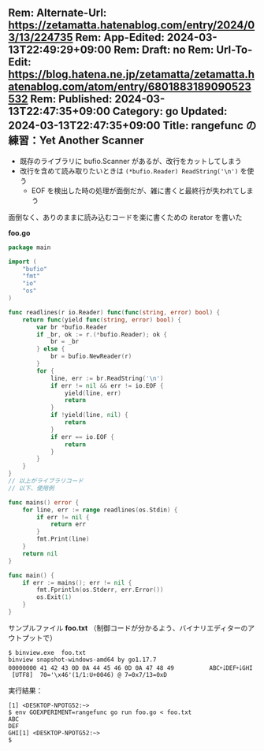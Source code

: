Rem: Alternate-Url: https://zetamatta.hatenablog.com/entry/2024/03/13/224735
Rem: App-Edited: 2024-03-13T22:49:29+09:00
Rem: Draft: no
Rem: Url-To-Edit: https://blog.hatena.ne.jp/zetamatta/zetamatta.hatenablog.com/atom/entry/6801883189090523532
Rem: Published: 2024-03-13T22:47:35+09:00
Category: go
Updated: 2024-03-13T22:47:35+09:00
Title: rangefunc の練習：Yet Another Scanner
---
+ 既存のライブラリに bufio.Scanner があるが、改行をカットしてしまう
+ 改行を含めて読み取りたいときは `(*bufio.Reader) ReadString('\n')` を使う
    + EOF を検出した時の処理が面倒だが、雑に書くと最終行が失われてしまう

面倒なく、ありのままに読み込むコードを楽に書くための iterator を書いた

**foo.go**

```go
package main

import (
    "bufio"
    "fmt"
    "io"
    "os"
)

func readlines(r io.Reader) func(func(string, error) bool) {
    return func(yield func(string, error) bool) {
        var br *bufio.Reader
        if _br, ok := r.(*bufio.Reader); ok {
            br = _br
        } else {
            br = bufio.NewReader(r)
        }
        for {
            line, err := br.ReadString('\n')
            if err != nil && err != io.EOF {
                yield(line, err)
                return
            }
            if !yield(line, nil) {
                return
            }
            if err == io.EOF {
                return
            }
        }
    }
}
// 以上がライブラリコード
// 以下、使用例

func mains() error {
    for line, err := range readlines(os.Stdin) {
        if err != nil {
            return err
        }
        fmt.Print(line)
    }
    return nil
}

func main() {
    if err := mains(); err != nil {
        fmt.Fprintln(os.Stderr, err.Error())
        os.Exit(1)
    }
}
```

サンプルファイル **foo.txt** （制御コードが分かるよう、バイナリエディターのアウトプットで）

```
$ binview.exe  foo.txt
binview snapshot-windows-amd64 by go1.17.7
00000000 41 42 43 0D 0A 44 45 46 0D 0A 47 48 49          ABC￩￬DEF￩￬GHI
 [UTF8]  70='\x46'(1/1:U+0046) @ 7=0x7/13=0xD
```

実行結果：

```
[1] <DESKTOP-NPOTG52:~>
$ env GOEXPERIMENT=rangefunc go run foo.go < foo.txt
ABC
DEF
GHI[1] <DESKTOP-NPOTG52:~>
$
```
